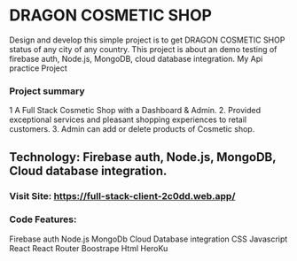 # DRAGON COSMETIC SHOP

Design and develop this simple project is to get DRAGON COSMETIC SHOP status of any city of any country.
This project is about an demo testing of firebase auth, Node.js, MongoDB, cloud database integration. My Api practice Project

### Project summary
1 A Full Stack Cosmetic Shop with a Dashboard & Admin.
2. Provided exceptional services and pleasant shopping experiences
to retail customers.
3. Admin can add or delete products of Cosmetic shop.

## Technology: Firebase auth, Node.js, MongoDB, Cloud database integration.

### Visit Site: https://full-stack-client-2c0dd.web.app/

### Code Features:

Firebase auth
Node.js
MongoDb
Cloud Database integration
CSS
Javascript
React
React Router
Boostrape
Html
HeroKu
